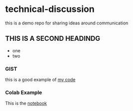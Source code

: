 # technical-discussion
this is a demo repo for sharing ideas around communication


## THIS IS A SECOND HEADINDG

* one
* two


### GIST

this is a good example of [my code](https://gist.github.com/Hector9803/40e076a03156ebb0e5daaeaac929a091) 


### Colab Example

This is the [notebook](technical_docs.ipynb)
